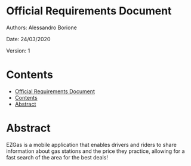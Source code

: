 # Official Requirements Document

Authors: Alessandro Borione

Date: 24/03/2020

Version: 1

# Contents
- [Official Requirements Document](#official-requirements-document)
- [Contents](#contents)
- [Abstract](#abstract)

# Abstract
EZGas is a mobile application that enables drivers and riders to share information about gas stations and the price they practice, allowing for a fast search of the area for the best deals!